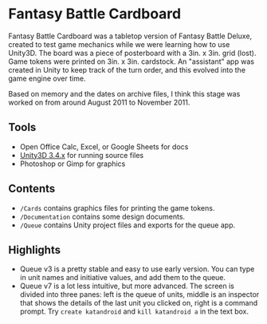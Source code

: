# Fantasy Battle Cardboard

Fantasy Battle Cardboard was a tabletop version of Fantasy Battle Deluxe, created to test game mechanics while we were learning how to use Unity3D. The board was a piece of posterboard with a 3in. x 3in. grid (lost). Game tokens were printed on 3in. x 3in. cardstock. An "assistant" app was created in Unity to keep track of the turn order, and this evolved into the game engine over time.

Based on memory and the dates on archive files, I think this stage was worked on from around August 2011 to November 2011.

## Tools

* Open Office Calc, Excel, or Google Sheets for docs
* [Unity3D 3.4.x](https://download.unity3d.com/download_unity/UnitySetup-3.4.2.exe) for running source files
* Photoshop or Gimp for graphics

## Contents

* `/Cards` contains graphics files for printing the game tokens.
* `/Documentation` contains some design documents.
* `/Queue` contains Unity project files and exports for the queue app.

## Highlights

* Queue v3 is a pretty stable and easy to use early version. You can type in unit names and initiative values, and add them to the queue.
* Queue v7 is a lot less intuitive, but more advanced. The screen is divided into three panes: left is the queue of units, middle is an inspector that shows the details of the last unit you clicked on, right is a command prompt. Try `create katandroid` and `kill katandroid a` in the text box.
